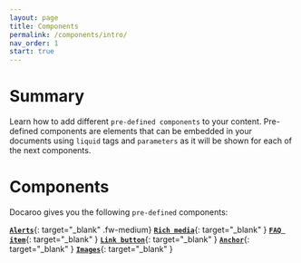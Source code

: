 ```yaml
---
layout: page
title: Components
permalink: /components/intro/
nav_order: 1
start: true
---
```


# Summary
Learn how to add different `pre-defined components` to your content. Pre-defined components are elements that can be embedded in your documents using `liquid` tags and `parameters` as it will be shown for each of the next components.

# Components
Docaroo gives you the following `pre-defined` components:

[**`Alerts`**](/components/alerts/){: target="_blank" .fw-medium} [**`Rich media`**](/components/rich-media/){: target="_blank" } [**`FAQ item`**](/faq){: target="_blank" } [**`Link button`**](/components/link-button/){: target="_blank" } [**`Anchor`**](/components/link-button/){: target="_blank" } [**`Images`**](#){: target="_blank" }

